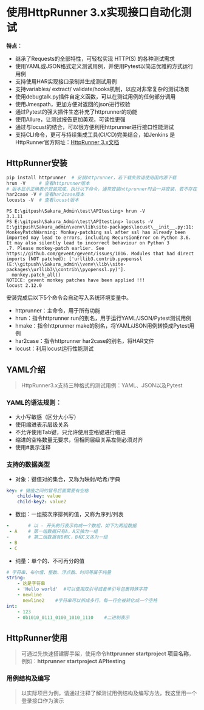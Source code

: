 # 使用HttpRunner 3.x实现接口自动化测试
**特点：**
- 继承了Requests的全部特性，可轻松实现 HTTP(S) 的各种测试需求
- 使用YAML或JSON格式定义测试用例，并使用Pytest以简洁优雅的方式运行用例
- 支持使用HAR实现接口录制并生成测试用例
- 支持variables/ extract/ validate/hooks机制，以应对非常复杂的测试场景
- 使用debugtalk.py插件自定义函数，可以在测试用例的任何部分调用
- 使用Jmespath，更加方便对返回的json进行校验
- 通过Pytest的强大插件生态补充了httprunner的功能
- 使用Allure，让测试报告更加美观，可读性更强
- 通过与locust的结合，可以很方便利用httprunner进行接口性能测试
- 支持CLI命令，更可与持续集成工具(CI/CD)完美结合，如Jenkins
 是
HttpRunner官方网址：[HttpRunner 3.x文档](https://httprunner.com/httprunner/)

## HttpRunner安装

```python
pip install httprunner	# 安装httprunner，若下载失败请使用国内源下载
hrun -V		# 查看httprunner版本
# 版本显示正确表示安装完成，执行以下命令，通常安装httprunner时会一并安装，若不存在请通过pip命令单独安装
har2case -V	# 查看har2case版本
locusts -V	# 查看locust版本
```

```
PS E:\gitpush\Sakura_Admin\test\APItesting> hrun -V
3.1.11
PS E:\gitpush\Sakura_Admin\test\APItesting> locusts -V
E:\gitpush\Sakura_admin\venv\lib\site-packages\locust\__init__.py:11: MonkeyPatchWarning: Monkey-patching ssl after ssl has already been imported may lead to errors, including RecursionError on Python 3.6. It may also silently lead to incorrect behaviour on Python 3
.7. Please monkey-patch earlier. See https://github.com/gevent/gevent/issues/1016. Modules that had direct imports (NOT patched): ['urllib3.contrib.pyopenssl (E:\\gitpush\\Sakura_admin\\venv\\lib\\site-packages\\urllib3\\contrib\\pyopenssl.py)'].
  monkey.patch_all()
NOTICE: gevent monkey patches have been applied !!!
locust 2.12.0
```

安装完成后以下5个命令会自动写入系统环境变量中。

- httprunner：主命令，用于所有功能
- hrun：指令httprunner run的别名，用于运行YAML/JSON/Pytest测试用例
- hmake：指令httprunner make的别名，将YAML/JSON用例转换成Pytest用例
- har2case：指令httprunner har2case的别名，将HAR文件
- locust：利用locust运行性能测试

## YAML介绍

> HttpRunner3.x支持三种格式的测试用例：YAML、JSON以及Pytest

### YAML的语法规则：

- 大小写敏感（区分大小写）
- 使用缩进表示层级关系
- 不允许使用Tab键，只允许使用空格键进行缩进
- 缩进的空格数量无要求，但相同层级关系左侧必须对齐
- 使用#表示注释

### 支持的数据类型

- 对象：键值对的集合，又称为映射/哈希/字典

```yaml
key: # 键值之间的冒号后面需要有空格
    child-key: value
    child-key2: value2
```

- 数组：一组按次序排列的值，又称为序列/列表

```yaml
- 		# 以 - 开头的行表示构成一个数组，如下为两组数据
 - A	# 第一组数据只有A，A又独为一组
-		# 第二组数据有B和C，B和C又各为一组
 - B
 - C
```

- 纯量：单个的、不可再分的值

```yaml
# 字符串、布尔值、整数、浮点数、时间等属于纯量
string:
    - 这是字符串
    - 'Hello world'  #可以使用双引号或者单引号包裹特殊字符
    - newline
      newline2    #字符串可以拆成多行，每一行会被转化成一个空格
int:
    - 123
    - 0b1010_0111_0100_1010_1110    #二进制表示
```

## HttpRunner使用

> 可通过先快速搭建脚手架，使用命令**httprunner startproject 项目名称**，例如：**httprunner startproject APItesting**

### 用例结构及编写

> 以实际项目为例，请通过注释了解测试用例结构及编写方法，我这里用一个登录接口作为演示

